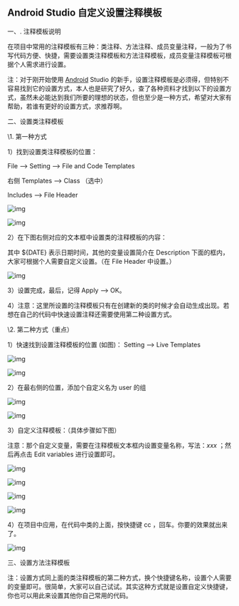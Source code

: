 ## Android Studio 自定义设置注释模板



一、. 注释模板说明

在项目中常用的注释模板有三种：类注释、方法注释、成员变量注释，一般为了书写代码方便、快捷，需要设置类注释模板和方法注释模板，成员变量注释模板可根据个人需求进行设置。

注：对于刚开始使用 [Android](http://lib.csdn.net/base/15) Studio 的新手，设置注释模板是必须得，但特别不容易找到它的设置方式，本人也是研究了好久，查了各种资料才找到以下的设置方式，虽然未必能达到我们所要的理想的状态，但也至少是一种方式，希望对大家有帮助，若谁有更好的设置方式，求推荐啊。

二、设置类注释模板

\1. 第一种方式

1）找到设置类注释模板的位置：

File --> Setting --> File and Code Templates 

右侧  Templates --> Class （选中）

Includes --> File Header

![img](https://github.com/oh1h0ney/Git-Book-Library/blob/master/Android/Developer/android-studio-custom-templates/1.png)

![img](https://github.com/oh1h0ney/Git-Book-Library/blob/master/Android/Developer/android-studio-custom-templates/2.jpeg)

2）在下图右侧对应的文本框中设置类的注释模板的内容：

其中 ${DATE} 表示日期时间，其他的变量设置简介在 Description 下面的框内，大家可根据个人需要自定义设置。（在 File Header 中设置。）

![img](https://github.com/oh1h0ney/Git-Book-Library/blob/master/Android/Developer/android-studio-custom-templates/3.jpeg)

3）设置完成，最后，记得 Apply --> OK。

4）注意：这里所设置的注释模板只有在创建新的类的时候才会自动生成出现。若想在自己的代码中快速设置注释还需要使用第二种设置方式。

\2. 第二种方式（重点）

1）快速找到设置注释模板的位置 (如图)： Setting --> Live Templates 

![img](https://github.com/oh1h0ney/Git-Book-Library/blob/master/Android/Developer/android-studio-custom-templates/4.png)

![img](https://github.com/oh1h0ney/Git-Book-Library/blob/master/Android/Developer/android-studio-custom-templates/5.jpeg)

2）在最右侧的位置，添加个自定义名为 user 的组

![img](https://github.com/oh1h0ney/Git-Book-Library/blob/master/Android/Developer/android-studio-custom-templates/6.png)

![img](https://github.com/oh1h0ney/Git-Book-Library/blob/master/Android/Developer/android-studio-custom-templates/7.png)

3）自定义注释模板：（具体步骤如下图）

注意：那个自定义变量，需要在注释模板文本框内设置变量名称，写法：$xxx$ ；然后再点击 Edit variables 进行设置即可。

![img](https://github.com/oh1h0ney/Git-Book-Library/blob/master/Android/Developer/android-studio-custom-templates/8.png)

![img](https://github.com/oh1h0ney/Git-Book-Library/blob/master/Android/Developer/android-studio-custom-templates/9.jpeg)

![img](https://github.com/oh1h0ney/Git-Book-Library/blob/master/Android/Developer/android-studio-custom-templates/10.png)

![img](https://github.com/oh1h0ney/Git-Book-Library/blob/master/Android/Developer/android-studio-custom-templates/11.jpeg)

4）在项目中应用，在代码中类的上面，按快捷键 cc ，回车。你要的效果就出来了。

![img](https://github.com/oh1h0ney/Git-Book-Library/blob/master/Android/Developer/android-studio-custom-templates/12.png)

三、设置方法注释模板

注：设置方式同上面的类注释模板的第二种方式，换个快捷键名称，设置个人需要的变量即可。很简单，大家可以自己试试。其实这种方式就是设置自定义快捷键，你也可以用此来设置其他你自己常用的代码。